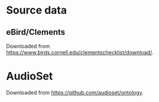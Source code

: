 # Source data

## eBird/Clements

Downloaded from https://www.birds.cornell.edu/clementschecklist/download/.

# AudioSet

Downloaded from https://github.com/audioset/ontology.